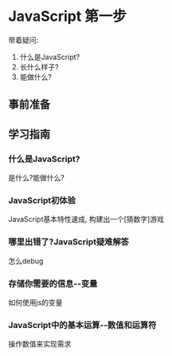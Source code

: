 # JavaScript 第一步
带着疑问:
1. 什么是JavaScript?
2. 长什么样子?
3. 能做什么?

## 事前准备

## 学习指南
### 什么是JavaScript?
是什么?能做什么?

### JavaScript初体验
JavaScript基本特性速成, 构建出一个[猜数字]游戏

### 哪里出错了?JavaScript疑难解答
怎么debug

### 存储你需要的信息--变量
如何使用js的变量

### JavaScript中的基本运算--数值和运算符
操作数值来实现需求